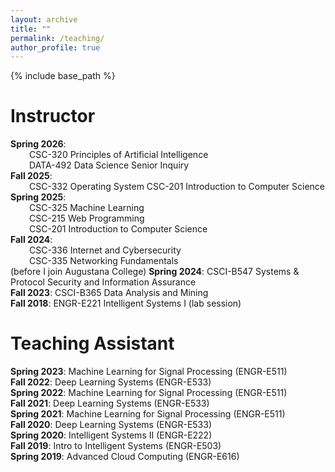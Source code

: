 ```yaml
---
layout: archive
title: ""
permalink: /teaching/
author_profile: true
---
```


{% include base_path %}

Instructor
======
**Spring 2026**:
<span style="display:block; margin-left: 30px;">
    CSC-320 Principles of Artificial Intelligence<br>
    DATA-492 Data Science Senior Inquiry
</span>
**Fall 2025**:
<span style="display:block; margin-left: 30px;">
    CSC-332 Operating System
    CSC-201 Introduction to Computer Science
</span>
**Spring 2025**:
<span style="display:block; margin-left: 30px;">
    CSC-325 Machine Learning<br>
    CSC-215 Web Programming<br>
    CSC-201 Introduction to Computer Science
</span>
**Fall 2024**:
<span style="display:block; margin-left: 30px;">
    CSC-336 Internet and Cybersecurity<br>
    CSC-335 Networking Fundamentals
</span>
(before I join Augustana College)
**Spring 2024**: CSCI-B547 Systems & Protocol Security and Information Assurance
<br>**Fall 2023**: CSCI-B365 Data Analysis and Mining
<br>**Fall 2018**: ENGR-E221 Intelligent Systems I (lab session)

Teaching Assistant
======
**Spring 2023**: Machine Learning for Signal Processing (ENGR-E511)
<br>**Fall 2022**: Deep Learning Systems (ENGR-E533)
<br>**Spring 2022**: Machine Learning for Signal Processing (ENGR-E511)
<br>**Fall 2021**: Deep Learning Systems (ENGR-E533)
<br>**Spring 2021**: Machine Learning for Signal Processing (ENGR-E511)
<br>**Fall 2020**: Deep Learning Systems (ENGR-E533)
<br>**Spring 2020**: Intelligent Systems II (ENGR-E222)
<br>**Fall 2019**: Intro to Intelligent Systems (ENGR-E503)
<br>**Spring 2019**: Advanced Cloud Computing (ENGR-E616)







